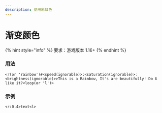 ```yaml
---
description: 使用彩虹色
---
```


# 渐变颜色

{% hint style="info" %}
要求：游戏版本 1.16+
{% endhint %}

### 用法

```
<r(or 'rainbow')#<speed(ignorable)>:<saturation(ignorable)>:<brightness(ignorable)>>This is a Rainbow, It's are beautifully! Do U like it?<loop(or 'l')>
```

### 示例

```
<r:0.4>text<l>
```
